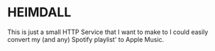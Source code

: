 # HEIMDALL

This is just a small HTTP Service that I want to make to I could easily convert my (and any) Spotify playlist' to Apple Music.
